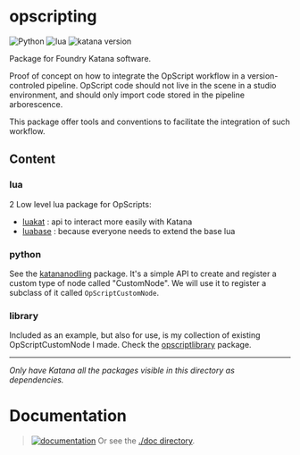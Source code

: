 # opscripting

![Python](https://img.shields.io/badge/Python->=2.7-4f4f4f?labelColor=3776ab&logo=python&logoColor=FED142)
![lua](https://img.shields.io/badge/Lua->=5.1.5-4f4f4f?labelColor=000090&logo=lua&logoColor=white)
![katana version](https://img.shields.io/badge/Katana->=3.6-4f4f4f?labelColor=111111&logo=katana&logoColor=FCB123)

Package for Foundry Katana software.

Proof of concept on how to integrate the OpScript workflow in a 
version-controled pipeline. OpScript code should not live in the scene in a
studio environment, and should only import code stored in the pipeline arborescence.

This package offer tools and conventions to facilitate the integration of such workflow.

## Content

### lua

2 Low level lua package for OpScripts:

- [luakat](luakat) : api to interact more easily with Katana
- [luabase](luabase) : because everyone needs to extend the base lua 


### python

See the [katananodling](katananodling) package. It's a simple API to create
and register a custom type of node called "CustomNode".
We will use it to register a subclass of it called `OpScriptCustomNode`.

### library

Included as an example, but also for use, is my collection of existing OpScriptCustomNode
I made. Check the [opscriptlibrary](opscriptlibrary) package. 

---

_Only have Katana all the packages visible in this directory as dependencies._


# Documentation

> [![documentation](https://img.shields.io/badge/visit_documentation-blue)](./doc/INDEX.md)
> Or see the [./doc directory](./doc).
